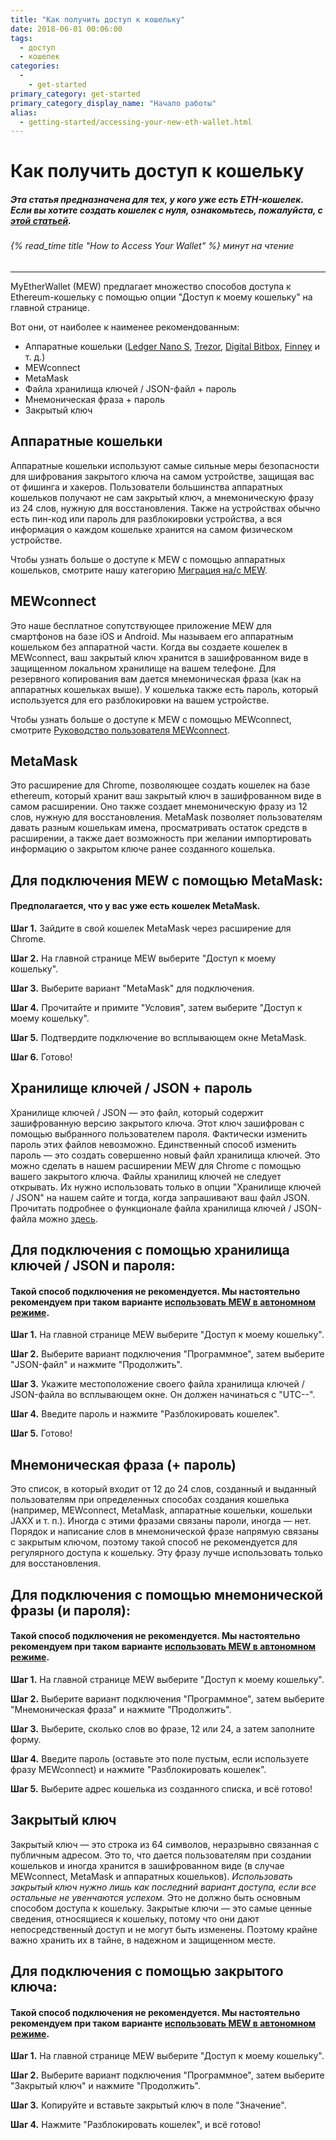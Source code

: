 ```yaml
---
title: "Как получить доступ к кошельку"
date: 2018-06-01 00:06:00
tags:
  - доступ
  - кошелек
categories:
  - 
    - get-started
primary_category: get-started
primary_category_display_name: "Начало работы"
alias:
  - getting-started/accessing-your-new-eth-wallet.html
---
```


# **Как получить доступ к кошельку**

##### *Эта статья предназначена для тех, у кого уже есть ETH-кошелек. Если вы хотите создать кошелек с нуля, ознакомьтесь, пожалуйста, с [этой статьей](/@@@@@@/getting-started/how-to-create-a-wallet/).*

###### {% read_time title "How to Access Your Wallet" %} минут на чтение

* * *

MyEtherWallet (MEW) предлагает множество способов доступа к Ethereum-кошельку с помощью опции "Доступ к моему кошельку" на главной странице.

Вот они, от наиболее к наименее рекомендованным:

* Аппаратные кошельки ([Ledger Nano S](https://www.ledger.com/?r=fa4b), [Trezor](https://trezor.io/?offer_id=12&aff_id=2029), [Digital Bitbox](https://shiftcrypto.ch/?ref=mew), [Finney](http://shop.sirinlabs.com/?rfsn=2397639.54fdf&utm_source=refersion&utm_medium=affiliate&utm_campaign=2397639.54fdf) и т. д.)
* MEWconnect
* MetaMask
* Файла хранилища ключей / JSON-файл + пароль
* Мнемоническая фраза + пароль
* Закрытый ключ

## **Аппаратные кошельки**

Аппаратные кошельки используют самые сильные меры безопасности для шифрования закрытого ключа на самом устройстве, защищая вас от фишинга и хакеров. Пользователи большинства аппаратных кошельков получают не сам закрытый ключ, а мнемоническую фразу из 24 слов, нужную для восстановления. Также на устройствах обычно есть пин-код или пароль для разблокировки устройства, а вся информация о каждом кошельке хранится на самом физическом устройстве.

Чтобы узнать больше о доступе к MEW с помощью аппаратных кошельков, смотрите нашу категорию [Миграция на/с MEW](/@@@@@@/migration/).

## **MEWconnect**

Это наше бесплатное сопутствующее приложение MEW для смартфонов на базе iOS и Android. Мы называем его аппаратным кошельком без аппаратной части. Когда вы создаете кошелек в MEWconnect, ваш закрытый ключ хранится в зашифрованном виде в защищенном локальном хранилище на вашем телефоне. Для резервного копирования вам дается мнемоническая фраза (как на аппаратных кошельках выше). У кошелька также есть пароль, который используется для его разблокировки на вашем устройстве.

Чтобы узнать больше о доступе к MEW с помощью MEWconnect, смотрите [Руководство пользователя MEWconnect](/@@@@@@/mewconnect/mewconnect-user-guide/).

## **MetaMask**

Это расширение для Chrome, позволяющее создать кошелек на базе ethereum, который хранит ваш закрытый ключ в зашифрованном виде в самом расширении. Оно также создает мнемоническую фразу из 12 слов, нужную для восстановления. MetaMask позволяет пользователям давать разным кошелькам имена, просматривать остаток средств в расширении, а также дает возможность при желании импортировать информацию о закрытом ключе ранее созданного кошелька.

## **Для подключения MEW с помощью MetaMask:**

#### **Предполагается, что у вас уже есть кошелек MetaMask.**

**Шаг 1.** Зайдите в свой кошелек MetaMask через расширение для Chrome.

**Шаг 2.** На главной странице MEW выберите "Доступ к моему кошельку".

**Шаг 3.** Выберите вариант "MetaMask" для подключения.

**Шаг 4.** Прочитайте и примите "Условия", затем выберите "Доступ к моему кошельку".

**Шаг 5.** Подтвердите подключение во всплывающем окне MetaMask.

**Шаг 6.** Готово!

## **Хранилище ключей / JSON + пароль**

Хранилище ключей / JSON — это файл, который содержит зашифрованную версию закрытого ключа. Этот ключ зашифрован с помощью выбранного пользователем пароля. Фактически изменить пароль этих файлов невозможно. Единственный способ изменить пароль — это создать совершенно новый файл хранилища ключей. Это можно сделать в нашем расширении MEW для Chrome с помощью вашего закрытого ключа. Файлы хранилищ ключей не следует открывать. Их нужно использовать только в опции "Хранилище ключей / JSON" на нашем сайте и тогда, когда запрашивают ваш файл JSON. Прочитать подробнее о функционале файла хранилища ключей / JSON-файла можно [здесь](/@@@@@@/security-and-privacy/what-is-a-keystore-file/).

## **Для подключения с помощью хранилища ключей / JSON и пароля:**

#### **Такой способ подключения не рекомендуется. Мы настоятельно рекомендуем при таком варианте [использовать MEW в автономном режиме](/@@@@@@/offline/offline-mew-looks-weird/).**

**Шаг 1.** На главной странице MEW выберите "Доступ к моему кошельку".

**Шаг 2.** Выберите вариант подключения "Программное", затем выберите "JSON-файл" и нажмите "Продолжить".

**Шаг 3.** Укажите местоположение своего файла хранилища ключей / JSON-файла во всплывающем окне. Он должен начинаться с "UTC--".

**Шаг 4.** Введите пароль и нажмите "Разблокировать кошелек".

**Шаг 5.** Готово!

## **Мнемоническая фраза (+ пароль)**

Это список, в который входит от 12 до 24 слов, созданный и выданный пользователям при определенных способах создания кошелька (например, MEWconnect, MetaMask, аппаратные кошельки, кошельки JAXX и т. п.). Иногда с этими фразами связаны пароли, иногда — нет. Порядок и написание слов в мнемонической фразе напрямую связаны с закрытым ключом, поэтому такой способ не рекомендуется для регулярного доступа к кошельку. Эту фразу лучше использовать только для восстановления.

## **Для подключения с помощью мнемонической фразы (и пароля):**

#### **Такой способ подключения не рекомендуется. Мы настоятельно рекомендуем при таком варианте [использовать MEW в автономном режиме](/@@@@@@/offline/offline-mew-looks-weird/).**

**Шаг 1.** На главной странице MEW выберите "Доступ к моему кошельку".

**Шаг 2.** Выберите вариант подключения "Программное", затем выберите "Мнемоническая фраза" и нажмите "Продолжить".

**Шаг 3.** Выберите, сколько слов во фразе, 12 или 24, а затем заполните форму.

**Шаг 4.** Введите пароль (оставьте это поле пустым, если используете фразу MEWconnect) и нажмите "Разблокировать кошелек".

**Шаг 5.** Выберите адрес кошелька из созданного списка, и всё готово!

## **Закрытый ключ**

Закрытый ключ — это строка из 64 символов, неразрывно связанная с публичным адресом. Это то, что дается пользователям при создании кошельков и иногда хранится в зашифрованном виде (в случае MEWconnect, MetaMask и аппаратных кошельков). *Использовать закрытый ключ нужно лишь как последний вариант доступа, если все остальные не увенчаются успехом.* Это не должно быть основным способом доступа к кошельку. Закрытые ключи — это самые ценные сведения, относящиеся к кошельку, потому что они дают непосредственный доступ и не могут быть изменены. Поэтому крайне важно хранить их в тайне, в надежном и защищенном месте.

## **Для подключения с помощью закрытого ключа:**

#### **Такой способ подключения не рекомендуется. Мы настоятельно рекомендуем при таком варианте [использовать MEW в автономном режиме](/@@@@@@/offline/offline-mew-looks-weird/).**

**Шаг 1.** На главной странице MEW выберите "Доступ к моему кошельку".

**Шаг 2.** Выберите вариант подключения "Программное", затем выберите "Закрытый ключ" и нажмите "Продолжить".

**Шаг 3.** Копируйте и вставьте закрытый ключ в поле "Значение".

**Шаг 4.** Нажмите "Разблокировать кошелек", и всё готово!